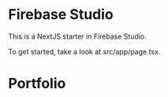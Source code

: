 # Firebase Studio

This is a NextJS starter in Firebase Studio.

To get started, take a look at src/app/page.tsx.
# Portfolio
